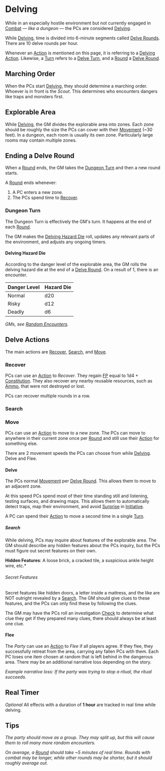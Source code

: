 # Delving

While in an especially hostile environment but not currently engaged in [Combat](../Combat/Combat.md) — *like a dungeon* — the PCs are considered [Delving]().

While [Delving](), time is divided into 6-minute segments called [Delve Rounds](../Core%20Procedures/Round.md#Delve%20Round). There are 10 delve rounds per hour.

Whenever an [Action](../Core%20Procedures/Action.md) is mentioned on this page, it is referring to a [Delving Action](../Core%20Procedures/Action.md#Delving%20Action). Likewise, a [Turn](../Core%20Procedures/Turn.md) refers to a [Delve Turn](../Core%20Procedures/Turn.md#Delve%20Turn), and a [Round](../Core%20Procedures/Round.md) a [Delve Round](../Core%20Procedures/Round.md#Delve%20Round).

## Marching Order

When the PCs start [Delving](Delving.md), they should determine a marching order. Whoever is in front is the *Scout*. This determines who encounters dangers like traps and monsters first.

## Explorable Area

While [Delving](Delving.md), the GM divides the explorable area into zones. Each zone should be roughly the size the PCs can cover with their [Movement](../Combat/Movement.md) (~30 feet). In a dungeon, each room is usually its own zone. Particularly large rooms may contain multiple zones.

## Ending a Delve Round

When a [Round](../Core%20Procedures/Round.md) ends, the GM takes the [Dungeon Turn](#Dungeon%20Turn) and then a new round starts.

A [Round](../Core%20Procedures/Round.md) ends whenever:

1. A PC enters a new zone.
2. The PCs spend time to [Recover](Delving.md#Recover).

### Dungeon Turn

The Dungeon Turn is effectively the GM's turn. It happens at the end of each [Round](../Core%20Procedures/Round.md).

The GM makes the [Delving Hazard Die](#Delving%20Hazard%20Die) roll, updates any relevant parts of the environment, and adjusts any ongoing timers.

#### Delving Hazard Die

According to the danger level of the explorable area, the GM rolls the delving hazard die at the end of a [Delve Round](../Core%20Procedures/Round.md#Delve%20Round). On a result of 1, there is an encounter.

| Danger Level | Hazard Die |
| ------------ | ---------- |
| Normal       | d20        |
| Risky        | d12        |
| Deadly       | d6         |

*GMs, see [Random Encounters](../../Resources%20for%20GMs/Creatures/Random%20Encounters.md).*

## Delve Actions

The main actions are [Recover](Delving.md#Recover), [Search](Delving.md#Search), and [Move](Delving.md#Move).

### Recover

PCs can use an [Action](../Core%20Procedures/Action.md) to *Recover*. They regain [FP](../../Player%20Characters/Derived%20Statistics/Fatigue%20Points.md) equal to 1d4 + [Constitution](../../Player%20Characters/The%20Ability%20Scores/Constitution.md). They also recover any nearby reusable resources, such as [Ammo](../../Items%20and%20Gear/Weapon%20Properties/Ammo%20Property.md), that were not destroyed or lost.

PCs can recover multiple rounds in a row.

### Search

### Move

PCs can use an [Action](../Core%20Procedures/Action.md) to move to a new zone. The PCs can move to anywhere in their current zone once per [Round](../Core%20Procedures/Round.md) and still use their [Action](../Core%20Procedures/Action.md) for something else.

There are 2 movement speeds the PCs can choose from while [Delving](Delving.md). Delve and Flee.

#### Delve

The PCs normal [Movement](../Combat/Movement.md) per [Delve Round](../Core%20Procedures/Round.md#Delve%20Round). This allows them to move to an adjacent zone.

At this speed PCs spend most of their time standing still and listening, testing surfaces, and drawing maps. This allows them to automatically detect traps, map their environment, and avoid [Surprise](../Conditions/Surprised.md) in [Initiative](../Combat/Initiative.md).

A PC can spend their [Action](../Core%20Procedures/Action.md) to move a second time in a single [Turn](../Core%20Procedures/Turn.md).

##### Search

While delving, PCs may inquire about features of the explorable area. The GM should describe any hidden features about the PCs inquiry, but the PCs must figure out secret features on their own.

**Hidden Features**: A loose brick, a cracked tile, a suspicious ankle height wire, etc.*

###### Secret Features

Secret features like hidden doors, a letter inside a mattress, and the like are NOT outright revealed by a [Search](Delving.md#Search). The GM should give clues to these features, and the PCs can only find these by following the clues.

The GM may have the PCs roll an investigation [Check](../Core%20Procedures/Check.md) to determine what clue they get if they prepared many clues, there should always be at least one clue.

#### Flee

The *Party* can use an [Action](../Core%20Procedures/Action.md) to *Flee* if all players agree. If they flee, they successfully retreat from the area, carrying any fallen PCs with them. Each PC loses one item chosen at random that is left behind in the dangerous area. There may be an additional narrative loss depending on the story.

*Example narrative loss: If the party was trying to stop a ritual, the ritual succeeds.*

## Real Timer

*Optional*
All effects with a duration of **1 hour** are tracked in real time while delving.

## Tips

*The party should move as a group. They may split up, but this will cause them to roll many more random encounters.*

*On average, a [Round](../Core%20Procedures/Round.md) should take ~5 minutes of real time. Rounds with combat may be longer, while other rounds may be shorter, but it should roughly average out.*
